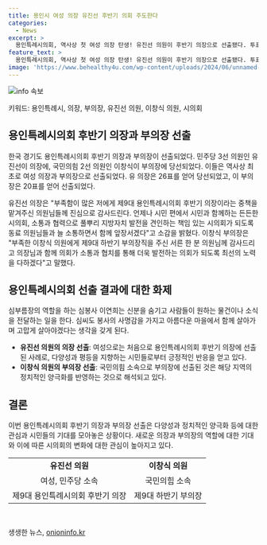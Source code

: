 ```yaml
---
title: 용인시 여성 의장 유진선 후반기 의회 주도한다
categories:
  - News
excerpt: >
  용인특례시의회, 역사상 첫 여성 의장 탄생! 유진선 의원이 후반기 의장으로 선출됐다. 투표에서 유 의장은 26표, 이 부의장은 20표를 획득해 당선됐다. 유 의장은 시민과 함께하는 든든한 시의회로 발전을 견인할 것이라며 약속했고, 이 부의장도 의회가 소통과 협치를 통해 발전하는데 최선을 다하겠다고 밝혔다.
feature_text: >
  용인특례시의회, 역사상 첫 여성 의장 탄생! 유진선 의원이 후반기 의장으로 선출됐다. 투표에서 유 의장은 26표, 이 부의장은 20표를 획득해 당선됐다. 유 의장은 시민과 함께하는 든든한 시의회로 발전을 견인할 것이라며 약속했고, 이 부의장도 의회가 소통과 협치를 통해 발전하는데 최선을 다하겠다고 밝혔다.
image: 'https://www.behealthy4u.com/wp-content/uploads/2024/06/unnamed-file.png'
---
```


<p><img src="https://www.behealthy4u.com/wp-content/uploads/2024/06/unnamed-file.png" alt="info 속보" /></p>

<p>키워드: 용인특례시, 의장, 부의장, 유진선 의원, 이창식 의원, 시의회</p>

<h2 data-ke-size="size26">용인특례시의회 후반기 의장과 부의장 선출</h2>

<p>한국 경기도 용인특례시의회 후반기 의장과 부의장이 선출되었다. 민주당 3선 의원인 유진선이 의장에, 국민의힘 2선 의원인 이창식이 부의장에 당선되었다. 이들은 역사상 최초로 여성 의장과 부의장으로 선출되었다. 유 의장은 26표를 얻어 당선되었고, 이 부의장은 20표를 얻어 선출되었다.</p>

<p data-ke-size="size16">유진선 의장은 "부족함이 많은 저에게 제9대 용인특례시의회 후반기 의장이라는 중책을 맡겨주신 의원님들께 진심으로 감사드린다. 언제나 시민 편에서 시민과 함께하는 든든한 시의회, 소통과 협력으로 풀뿌리 지방자치 발전을 견인하는 책임 있는 시의회가 되도록 동료 의원님들과 늘 소통하면서 함께 앞장서겠다"고 소감을 밝혔다. 이창식 부의장은 "부족한 이창식 의원에게 제9대 하반기 부의장직을 주신 서른 한 분 의원님께 감사드리고 의장님과 함께 의회가 소통과 협치를 통해 더욱 발전하는 의회가 되도록 최선의 노력을 다하겠다"고 말했다.</p>

<h2 data-ke-size="size26">용인특례시의회 선출 결과에 대한 화제</h2>

<p>심부름장의 역할을 하는 심봉사 이연희는 신분을 숨기고 사람들이 원하는 물건이나 소식을 전달하는 일을 한다. 심씨도 봉사의 사명감을 가지고 아름다운 마을에서 함께 살아가며 고맙게 살아야겠다는 생각을 갖게 된다.</p>

<ul>
    <li><b>유진선 의원의 의장 선출</b>: 여성으로는 처음으로 용인특례시의회 후반기 의장에 선출된 사례로, 다양성과 평등을 지향하는 시민들로부터 긍정적인 반응을 얻고 있다.</li>
    <li><b>이창식 의원의 부의장 선출</b>: 국민의힘 소속으로 부의장에 선출된 것은 해당 지역의 정치적인 양극화를 반영하는 것으로 해석되고 있다.</li>
</ul>

<h2 data-ke-size="size26">결론</h2>

<p>이번 용인특례시의회 후반기 의장과 부의장 선출은 다양성과 정치적인 양극화 등에 대한 관심과 시민들의 기대를 모아놓은 상황이다. 새로운 의장과 부의장의 역할에 대한 기대와 이에 따른 시의회의 변화에 대한 관심이 높아지고 있다.</p>

<table>
    <tr>
        <td style="text-align: center; height: 17px;"><b>유진선 의원</b></td>
        <td style="text-align: center; height: 17px;"><b>이창식 의원</b></td>
    </tr>
    <tr>
        <td style="text-align: center; height: 17px;">여성, 민주당 소속</td>
        <td style="text-align: center; height: 17px;">국민의힘 소속</td>
    </tr>
    <tr>
        <td style="text-align: center; height: 17px;">제9대 용인특례시의회 후반기 의장</td>
        <td style="text-align: center; height: 17px;">제9대 하반기 부의장</td>
    </tr>
</table>

<p data-ke-size="size16">&nbsp;</p>
생생한 뉴스, <a href="https://onioninfo.kr" rel="dofollow">onioninfo.kr</a>


